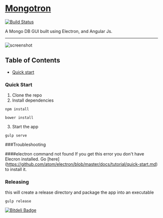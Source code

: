 # <a href="http://mongotron.io/" target="_blank">Mongotron</a>

[![Build Status](https://travis-ci.org/officert/mongotron.svg?branch=master)](https://travis-ci.org/officert/mongotron)

A Mongo DB GUI built using Electron, and Angular Js.

---

![screenshot](https://github.com/officert/mongotron/blob/master/docs/images/screenshot.png)

## Table of Contents

* [Quick start](#quick-start)

### Quick Start

1. Clone the repo
2. Install dependencies
```shell
npm install
```
```shell
bower install
```
3. Start the app
```shell
gulp serve
```

###Troubleshooting

####electron command not found
If you get this error you don't have Elecron installed. Go [here] (https://github.com/atom/electron/blob/master/docs/tutorial/quick-start.md) to install it.

### Releasing
this will create a release directory and package the app into an executable
```shell
gulp release
```


[![Bitdeli Badge](https://d2weczhvl823v0.cloudfront.net/officert/mongotron/trend.png)](https://bitdeli.com/free "Bitdeli Badge")


